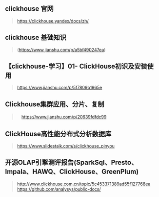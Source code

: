 

## clickhouse 官网
> https://clickhouse.yandex/docs/zh/

## clickhouse 基础知识  
> (https://www.jianshu.com/p/a5bf490247ea)

## 【clickhouse-学习】01- ClickHouse初识及安装使用  
> https://www.jianshu.com/p/5f7809b1965e

## Clickhouse集群应用、分片、复制
>　https://www.jianshu.com/p/20639fdfdc99


## ClickHouse高性能分布式分析数据库
> https://www.slidestalk.com/s/clickhouse_pinyou


## 开源OLAP引擎测评报告(SparkSql、Presto、Impala、HAWQ、ClickHouse、GreenPlum)
> http://www.clickhouse.com.cn/topic/5c453371389ad55f127768ea  
> https://github.com/analysys/public-docs/
